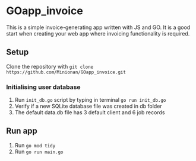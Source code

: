 # GOapp_invoice

This is a simple invoice-generating app written with JS and GO.
It is a good start when creating your web app where invoicing functionality is required.

## Setup

Clone the repository with `git clone https://github.com/Minionan/GOapp_invoice.git`

### Initialising user database

1. Run `init_db.go` script by typing in terminal `go run init_db.go`
2. Verify if a new SQLite database file was created in db folder
3. The default data.db file has 3 default client and 6 job records

## Run app

1. Run `go mod tidy`
2. Run `go run main.go`
